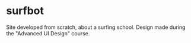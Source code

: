 # surfbot
Site developed from scratch, about a surfing school. Design made during the "Advanced UI Design" course.
